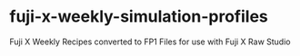# fuji-x-weekly-simulation-profiles
Fuji X Weekly Recipes converted to FP1 Files for use with Fuji X Raw Studio
